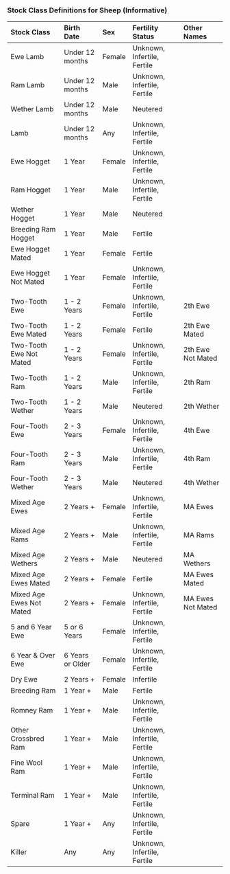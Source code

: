 ### Stock Class Definitions for Sheep (Informative)

Stock Class	| Birth Date | Sex | Fertility Status | Other Names
:---------- | :--------- | :-- | :--------------- | :----------
Ewe Lamb | Under 12 months | Female | Unknown, Infertile, Fertile |
Ram Lamb | Under 12 months | Male | Unknown, Infertile, Fertile	|
Wether Lamb | Under 12 months | Male | Neutered	|
Lamb | Under 12 months | Any | Unknown, Infertile, Fertile |
Ewe Hogget | 1 Year | Female | Unknown, Infertile, Fertile | 
Ram Hogget | 1 Year | Male | Unknown, Infertile, Fertile |
Wether Hogget | 1 Year | Male | Neutered | 
Breeding Ram Hogget | 1 Year | Male | Fertile |
Ewe Hogget Mated | 1 Year | Female | Fertile | 
Ewe Hogget Not Mated | 1 Year | Female | Unknown, Infertile, Fertile	
Two-Tooth Ewe | 1 - 2 Years  | Female | Unknown, Infertile, Fertile | 2th Ewe
Two-Tooth Ewe Mated | 1 - 2 Years  | Female | Fertile | 2th Ewe Mated
Two-Tooth Ewe Not Mated | 1 - 2 Years | Female | Unknown, Infertile, Fertile | 2th Ewe Not Mated
Two-Tooth Ram | 1 - 2 Years | Male | Unknown, Infertile, Fertile | 2th Ram 
Two-Tooth Wether | 1 - 2 Years | Male | Neutered | 2th Wether
Four-Tooth Ewe | 2 - 3 Years | Female | Unknown, Infertile, Fertile | 4th Ewe
Four-Tooth Ram | 2 - 3 Years | Male | Unknown, Infertile, Fertile | 4th Ram
Four-Tooth Wether | 2 - 3 Years | Male | Neutered | 4th Wether 
Mixed Age Ewes | 2 Years + | Female | Unknown, Infertile, Fertile | MA Ewes
Mixed Age Rams | 2 Years + | Male | Unknown, Infertile, Fertile | MA Rams
Mixed Age Wethers | 2 Years + | Male | Neutered | MA Wethers
Mixed Age Ewes Mated | 2 Years + | Female | Fertile | MA Ewes Mated
Mixed Age Ewes Not Mated | 2 Years + | Female | Unknown, Infertile, Fertile | MA Ewes Not Mated
5 and 6 Year Ewe | 5 or 6 Years | Female | Unknown, Infertile, Fertile	
6 Year & Over Ewe | 6 Years or Older | Female | Unknown, Infertile, Fertile	
Dry Ewe | 2 Years + | Female | Infertile	
Breeding Ram | 1 Year + | Male | Fertile	
Romney Ram | 1 Year + | Male | Unknown, Infertile, Fertile	
Other Crossbred Ram | 1 Year + | Male | Unknown, Infertile, Fertile	
Fine Wool Ram | 1 Year + | Male | Unknown, Infertile, Fertile	
Terminal Ram | 1 Year +	| Male | Unknown, Infertile, Fertile	
Spare | 1 Year + | Any | Unknown, Infertile, Fertile	
Killer | Any | Any | Unknown, Infertile, Fertile	
